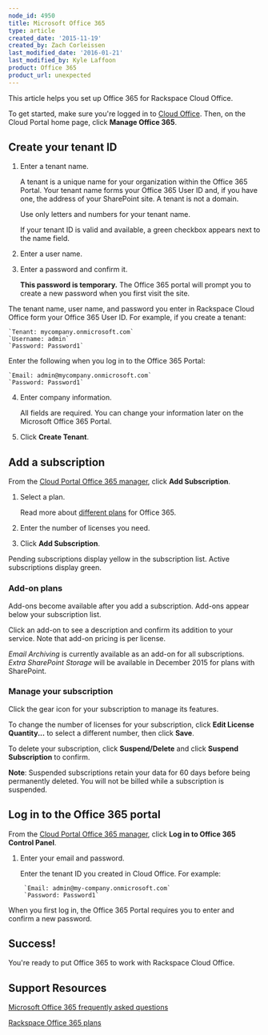 ```yaml
---
node_id: 4950
title: Microsoft Office 365
type: article
created_date: '2015-11-19'
created_by: Zach Corleissen
last_modified_date: '2016-01-21'
last_modified_by: Kyle Laffoon
product: Office 365
product_url: unexpected
---
```


This article helps you set up Office 365 for Rackspace Cloud Office.

To get started, make sure you're logged in to [Cloud Office](https://cp.rackspace.com). Then, on the Cloud Portal home page, click **Manage Office 365**.

## Create your tenant ID

1. Enter a tenant name.

    A tenant is a unique name for your organization within the Office 365 Portal. Your tenant name forms your Office 365 User ID and, if you have one, the address of your SharePoint site.  A tenant is not a domain.

    Use only letters and numbers for your tenant name.

    If your tenant ID is valid and available, a green checkbox appears next to the name field.

2. Enter a user name.

3. Enter a password and confirm it.

    **This password is temporary.** The Office 365 portal will prompt you to create a new password when you first visit the site.

The tenant name, user name, and password you enter in Rackspace Cloud Office form your Office 365 User ID. For example, if you create a tenant:

    `Tenant: mycompany.onmicrosoft.com`
    `Username: admin`
    `Password: Password1`

Enter the following when you log in to the Office 365 Portal:

    `Email: admin@mycompany.onmicrosoft.com`
    `Password: Password1`

4. Enter company information.

    All fields are required. You can change your information later on the Microsoft Office 365 Portal.

5. Click **Create Tenant**.

## Add a subscription

From the [Cloud Portal Office 365 manager](https://cp.rackspace.com/Office365#/Manage), click **Add Subscription**.

1. Select a plan.

    Read more about [different plans](https://www.rackspace.com/office-365) for Office 365.

2. Enter the number of licenses you need.

3. Click **Add Subscription**.

Pending subscriptions display yellow in the subscription list. Active subscriptions display green.

### Add-on plans

Add-ons become available after you add a subscription. Add-ons appear below your subscription list.

Click an add-on to see a description and confirm its addition to your service. Note that add-on pricing is per license.

*Email Archiving* is currently available as an add-on for all subscriptions. *Extra SharePoint Storage* will be available in December 2015 for plans with SharePoint.

### Manage your subscription

Click the gear icon for your subscription to manage its features.

To change the number of licenses for your subscription, click **Edit License Quantity...** to select a different number, then click **Save**.

To delete your subscription, click **Suspend/Delete** and click **Suspend Subscription** to confirm.

**Note**: Suspended subscriptions retain your data for 60 days before being permanently deleted. You will not be billed while a subscription is suspended.

## Log in to the Office 365 portal

From the [Cloud Portal Office 365 manager](https://cp.rackspace.com/Office365#/Manage), click **Log in to Office 365 Control Panel**.

1. Enter your email and password.

    Enter the tenant ID you created in Cloud Office. For example:

        `Email: admin@my-company.onmicrosoft.com`
        `Password: Password1`

When you first log in, the Office 365 Portal requires you to enter and confirm a new password.

## Success!

You're ready to put Office 365 to work with Rackspace Cloud Office.

## Support Resources

[Microsoft Office 365 frequently asked questions](https://products.office.com/en-us/business/microsoft-office-365-frequently-asked-questions)

[Rackspace Office 365 plans](http://www.rackspace.com/office-365)
